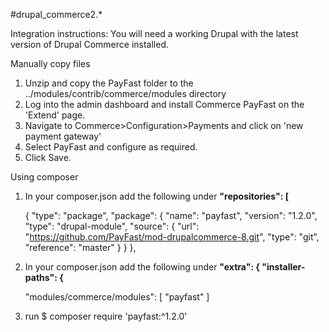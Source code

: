 #drupal_commerce2.*

Integration instructions:
 You will need a working Drupal with the latest version of Drupal Commerce installed.

 Manually copy files

1. Unzip and copy the PayFast folder to the ../modules/contrib/commerce/modules directory
2. Log into the admin dashboard and install Commerce PayFast on the 'Extend' page.
3. Navigate to Commerce>Configuration>Payments and click on 'new payment gateway'
4. Select PayFast and configure as required.
5. Click Save.

 Using composer

1. In your composer.json add the following under **"repositories": [** 

    { "type": "package", "package": { "name": "payfast", "version": "1.2.0", "type": "drupal-module", "source": { "url": "https://github.com/PayFast/mod-drupalcommerce-8.git", "type": "git", "reference": "master" } } },

2. In your composer.json add the following under **"extra": { "installer-paths": {**  
    
    "modules/commerce/modules": [ "payfast" ]

3. run $ composer require 'payfast:^1.2.0'